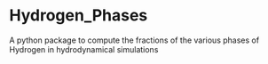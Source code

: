 # Hydrogen_Phases
A python package to compute the fractions of the various phases of Hydrogen in hydrodynamical simulations
